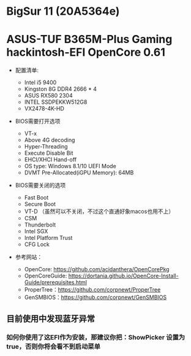 # BigSur 11 (20A5364e)
# ASUS-TUF B365M-Plus Gaming hackintosh-EFI OpenCore 0.61

 - 配置清单: 
   - Intel i5 9400
   - Kingston 8G DDR4 2666 * 4
   - ASUS RX580 2304
   - INTEL SSDPEKKW512G8
   - VX2478-4K-HD


- BIOS需要打开选项
  - VT-x
  - Above 4G decoding
  - Hyper-Threading
  - Execute Disable Bit
  - EHCI/XHCI Hand-off
  - OS type: Windows 8.1/10 UEFI Mode
  - DVMT Pre-Allocated(iGPU Memory): 64MB



- BIOS需要关闭的选项
  - Fast Boot
  - Secure Boot
  - VT-D （虽然可以不关闭，不过这个直通好象macos也用不上）
  - CSM
  - Thunderbolt
  - Intel SGX
  - Intel Platform Trust
  - CFG Lock



- 参考网站：
    - OpenCore: https://github.com/acidanthera/OpenCorePkg
    - OpenCoreGuide: https://dortania.github.io/OpenCore-Install-Guide/prerequisites.html
    - ProperTree：https://github.com/corpnewt/ProperTree
    - GenSMBIOS：https://github.com/corpnewt/GenSMBIOS

## 目前使用中发现蓝牙异常
### 如何你使用了这EFI作为安装，那建议你把：ShowPicker 设置为true，否则你将会看不到启动菜单
